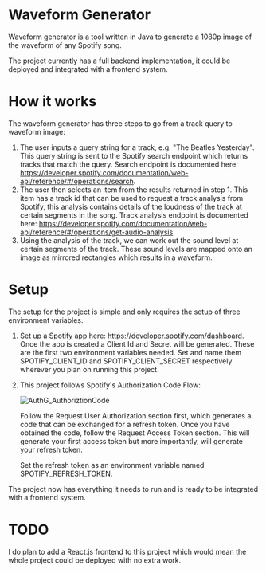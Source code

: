 # Waveform Generator
Waveform generator is a tool written in Java to generate a 
1080p image of the waveform of any Spotify song.

The project currently has a full backend implementation, it could be deployed and integrated with a frontend system.

# How it works
The waveform generator has three steps to go from a track query to waveform image:
1. The user inputs a query string for a track, e.g. "The Beatles Yesterday". 
  This query string is sent to the Spotify search endpoint which returns tracks that match the query.
  Search endpoint is documented here: https://developer.spotify.com/documentation/web-api/reference/#/operations/search.
2. The user then selects an item from the results returned in step 1. This item has a track id that can be used to 
  request a track analysis from Spotify, this analysis contains details of the loudness of the track at certain segments
  in the song.
  Track analysis endpoint is documented here: https://developer.spotify.com/documentation/web-api/reference/#/operations/get-audio-analysis.
3. Using the analysis of the track, we can work out the sound level at certain segments of the track. 
  These sound levels are mapped onto an image as mirrored rectangles which results in a waveform.

# Setup
The setup for the project is simple and only requires the setup of three environment variables.
1. Set up a Spotify app here: https://developer.spotify.com/dashboard. Once the app is created a Client Id and Secret will be generated.
  These are the first two environment variables needed. Set and name them SPOTIFY_CLIENT_ID and SPOTIFY_CLIENT_SECRET respectively 
  wherever you plan on running this project.
2. This project follows Spotify's Authorization Code Flow:
   
   ![AuthG_AuthoriztionCode](https://user-images.githubusercontent.com/47042397/152798439-c8098cac-3d51-4d08-8cae-a9d1370d9f88.png)
   
   Follow the Request User Authorization section first, which generates a code that can be exchanged for a refresh token.
   Once you have obtained the code, follow the Request Access Token section. This will generate your first access token
   but more importantly, will generate your refresh token.
   
   Set the refresh token as an environment variable named SPOTIFY_REFRESH_TOKEN.
 
 The project now has everything it needs to run and is ready to be integrated with a frontend system.

# TODO
I do plan to add a React.js frontend to this project which would 
mean the whole project could be deployed with no extra work.
